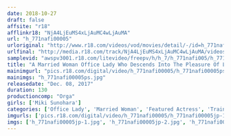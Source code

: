 ```yaml
---
date: 2018-10-27
draft: false
affsite: "r18"
afflinkr18: "NjA4LjEuMS4xLjAuMC4wLjAuMA"
url: "h_771nafi00005"
urloriginal: "http://www.r18.com/videos/vod/movies/detail/-/id=h_771nafi00005"
urlfinal: "http://media.r18.com/track/NjA4LjEuMS4xLjAuMC4wLjAuMA/videos/vod/movies/detail/-/id=h_771nafi00005"
samplevid: "awspv3001.r18.com/litevideo/freepv/h/h_7/h_771nafi005/h_771nafi005_dmb_w.mp4"
title: "A Married Woman Office Lady Who Descends Into The Pleasure Of Lust Miki Sunohara"
mainimgurl: "pics.r18.com/digital/video/h_771nafi00005/h_771nafi00005ps.jpg"
mainimgs: "h_771nafi00005ps.jpg"
releasedate: "Dec. 08, 2017"
duration: 130
productioncomp: "Orga"
girls: ['Miki Sunohara']
categories: ['Office Lady', 'Married Woman', 'Featured Actress', 'Training', 'Cheating Wife', 'Drama', 'Hi-Def']
imgurls: ['pics.r18.com/digital/video/h_771nafi00005/h_771nafi00005jp-1.jpg', 'pics.r18.com/digital/video/h_771nafi00005/h_771nafi00005jp-2.jpg', 'pics.r18.com/digital/video/h_771nafi00005/h_771nafi00005jp-3.jpg', 'pics.r18.com/digital/video/h_771nafi00005/h_771nafi00005jp-4.jpg', 'pics.r18.com/digital/video/h_771nafi00005/h_771nafi00005jp-5.jpg', 'pics.r18.com/digital/video/h_771nafi00005/h_771nafi00005jp-6.jpg', 'pics.r18.com/digital/video/h_771nafi00005/h_771nafi00005jp-7.jpg', 'pics.r18.com/digital/video/h_771nafi00005/h_771nafi00005jp-8.jpg', 'pics.r18.com/digital/video/h_771nafi00005/h_771nafi00005jp-9.jpg', 'pics.r18.com/digital/video/h_771nafi00005/h_771nafi00005jp-10.jpg', 'pics.r18.com/digital/video/h_771nafi00005/h_771nafi00005jp-11.jpg', 'pics.r18.com/digital/video/h_771nafi00005/h_771nafi00005jp-12.jpg', 'pics.r18.com/digital/video/h_771nafi00005/h_771nafi00005jp-13.jpg', 'pics.r18.com/digital/video/h_771nafi00005/h_771nafi00005jp-14.jpg', 'pics.r18.com/digital/video/h_771nafi00005/h_771nafi00005jp-15.jpg', 'pics.r18.com/digital/video/h_771nafi00005/h_771nafi00005jp-16.jpg', 'pics.r18.com/digital/video/h_771nafi00005/h_771nafi00005jp-17.jpg', 'pics.r18.com/digital/video/h_771nafi00005/h_771nafi00005jp-18.jpg', 'pics.r18.com/digital/video/h_771nafi00005/h_771nafi00005jp-19.jpg', 'pics.r18.com/digital/video/h_771nafi00005/h_771nafi00005jp-20.jpg']
imgs: ['h_771nafi00005jp-1.jpg', 'h_771nafi00005jp-2.jpg', 'h_771nafi00005jp-3.jpg', 'h_771nafi00005jp-4.jpg', 'h_771nafi00005jp-5.jpg', 'h_771nafi00005jp-6.jpg', 'h_771nafi00005jp-7.jpg', 'h_771nafi00005jp-8.jpg', 'h_771nafi00005jp-9.jpg', 'h_771nafi00005jp-10.jpg', 'h_771nafi00005jp-11.jpg', 'h_771nafi00005jp-12.jpg', 'h_771nafi00005jp-13.jpg', 'h_771nafi00005jp-14.jpg', 'h_771nafi00005jp-15.jpg', 'h_771nafi00005jp-16.jpg', 'h_771nafi00005jp-17.jpg', 'h_771nafi00005jp-18.jpg', 'h_771nafi00005jp-19.jpg', 'h_771nafi00005jp-20.jpg']
---
```


